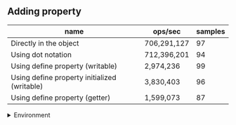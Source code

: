 ## Adding property

|name|ops/sec|samples|
|-|-|-|
|Directly in the object|706,291,127|97|
|Using dot notation|712,396,201|94|
|Using define property (writable)|2,974,236|99|
|Using define property initialized (writable)|3,830,403|96|
|Using define property (getter)|1,599,073|87|


<details>
<summary>Environment</summary>

* __Machine:__ linux x64 | 2 vCPUs | 6.8GB Mem
* __Run:__ Sat Oct 21 2023 12:27:22 GMT+0000 (Coordinated Universal Time)
</details>

<!--
{"environment":{"platform":"linux","arch":"x64","cpus":2,"totalMemory":6.7597503662109375},"benchmarks":[{"name":"Directly in the object","opsSec":706291127.114454,"samples":5},{"name":"Using dot notation","opsSec":712396200.9047467,"samples":8},{"name":"Using define property (writable)","opsSec":2974235.9267255045,"samples":6},{"name":"Using define property initialized (writable)","opsSec":3830403.0560961836,"samples":5},{"name":"Using define property (getter)","opsSec":1599072.6060941573,"samples":4}]}-->
